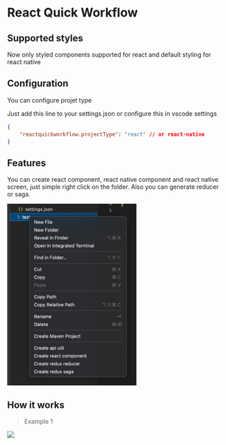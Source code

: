 # React Quick Workflow

## Supported styles

Now only styled components supported for react and default styling for react native

## Configuration

You can configure projet type

Just add this line to your settings.json or configure this in vscode settings

```JSON
{
    "reactquickworkflow.projectType": "react" // or react-native
}
```

## Features

You can create react component, react native component and react native screen, just simple right click on the folder.
Also you can generate reducer or saga.

<img src="./images/readme/features.png" width="300" >

## How it works

> Example 1

<img src="./images/readme/example1.gif" width="700" >
